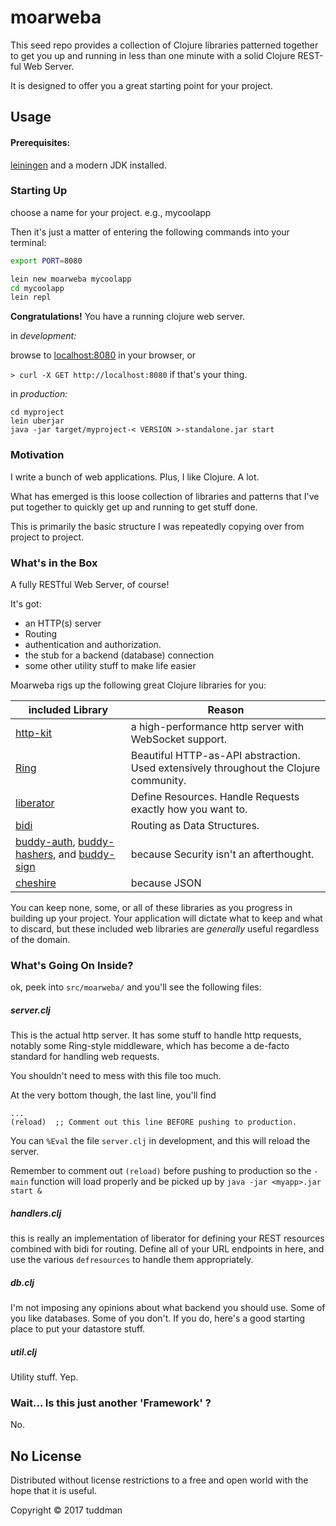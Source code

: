 # moarweba

This seed repo provides a collection of Clojure libraries patterned together to get you up and running in less than one minute with a solid Clojure REST-ful Web Server.

It is designed to offer you a great starting point for your project. 

## Usage

#### Prerequisites:

[leiningen](https://leiningen.org/) and a modern JDK installed.

### Starting Up

choose a name for your project. e.g., mycoolapp

Then it's just a matter of entering the following commands into your terminal:

```bash
export PORT=8080

lein new moarweba mycoolapp
cd mycoolapp 
lein repl
```


**Congratulations!**  You have a running clojure web server.


in _development:_

browse to [localhost:8080](http://localhost:8080) in your browser, or 

`> curl -X GET http://localhost:8080` if that's your thing.


in _production:_

```
cd myproject
lein uberjar
java -jar target/myproject-< VERSION >-standalone.jar start 
```

###  Motivation

I write a bunch of web applications. Plus, I like Clojure. A lot.

What has emerged is this loose collection of libraries and patterns that I've put together to quickly get up and running to get stuff done.  

This is primarily the basic structure I was repeatedly copying over from project to project.

### What's in the Box

A fully RESTful Web Server, of course!

It's got: 
* an HTTP(s) server
* Routing
* authentication and authorization.  
* the stub for a backend (database) connection
* some other utility stuff to make life easier


Moarweba rigs up the following great Clojure libraries for you:

| included Library  | Reason  | 
|---|---|
|[http-kit](http://www.http-kit.org/) | a high-performance http server with WebSocket support.
|[Ring](https://github.com/ring-clojure/ring) | Beautiful HTTP-as-API abstraction. Used extensively throughout the Clojure community.|
|[liberator](https://clojure-liberator.github.io/liberator/) |  Define Resources. Handle Requests exactly how you want to. |
|[bidi](https://github.com/juxt/bidi) |  Routing as Data Structures. |
|[buddy-auth](https://github.com/funcool/buddy-auth), [buddy-hashers](https://github.com/funcool/buddy-hashers), and [buddy-sign](https://github.com/funcool/buddy-sign)| because Security isn't an afterthought. |
|[cheshire](https://github.com/dakrone/cheshire)| because JSON |

You can keep none, some, or all of these libraries as you progress in building up your project. Your application will dictate what to keep and what to discard, but these included web libraries are _generally_ useful regardless of the domain.

### What's Going On Inside?

ok, peek into `src/moarweba/`  and you'll see the following files:

##### server.clj

This is the actual http server.  It has some stuff to handle http requests, notably some Ring-style middleware, which has become a de-facto standard for handling web requests.

You shouldn't need to mess with this file too much.

At the very bottom though, the last line, you'll find

```
...
(reload)  ;; Comment out this line BEFORE pushing to production.
```

You can `%Eval` the file `server.clj` in development, and this will reload the server.

Remember to comment out `(reload)` before pushing to production so the `-main` function will load properly and be picked up by `java -jar <myapp>.jar start &`

##### handlers.clj

this is really an implementation of liberator for defining your REST resources combined with bidi for routing.  Define all of your URL endpoints in here, and use the various `defresources` to handle them appropriately.

##### db.clj

I'm not imposing any opinions about what backend you should use. Some of you like databases. Some of you don't.  If you do, here's a good starting place to put your datastore stuff.

##### util.clj

Utility stuff.  Yep. 

### Wait... Is this just another 'Framework'  ?

No.

## No License

Distributed without license restrictions to a free and open world with the hope that it is useful.

Copyright © 2017 tuddman
